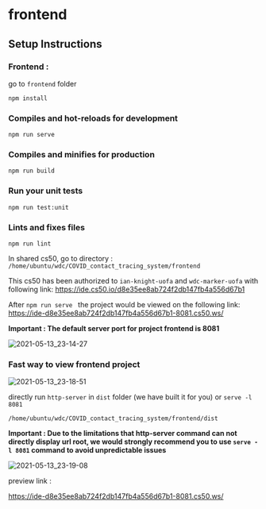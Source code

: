 # frontend

## Setup Instructions

### Frontend :

go to `frontend` folder

```
npm install
```

### Compiles and hot-reloads for development

```
npm run serve
```

### Compiles and minifies for production

```
npm run build
```

### Run your unit tests

```
npm run test:unit
```

### Lints and fixes files

```
npm run lint
```



In shared cs50, go to directory : `/home/ubuntu/wdc/COVID_contact_tracing_system/frontend`

This cs50 has been authorized to `ian-knight-uofa` and `wdc-marker-uofa` with following link: https://ide.cs50.io/d8e35ee8ab724f2db147fb4a556d67b1

After `npm run serve ` the project would be viewed on the following link: https://ide-d8e35ee8ab724f2db147fb4a556d67b1-8081.cs50.ws/

**Important : The default server port for project frontend is 8081**



![2021-05-13_23-14-27](https://minio.llycloud.com/image/uPic/image-20210614fYR4d3.png)

### Fast way to view frontend project 

![2021-05-13_23-18-51](https://minio.llycloud.com/image/uPic/image-20210614Ak0OE2.png)

directly run `http-server` in `dist` folder (we have built it for you) or `serve -l 8081` 

`/home/ubuntu/wdc/COVID_contact_tracing_system/frontend/dist`

**Important : Due to the limitations that http-server command can not directly display url root, we would strongly recommend you to use `serve -l 8081` command to avoid unpredictable issues**

![2021-05-13_23-19-08](https://minio.llycloud.com/image/uPic/image-20210614YiEEXM.png)

preview link : 

https://ide-d8e35ee8ab724f2db147fb4a556d67b1-8081.cs50.ws/
